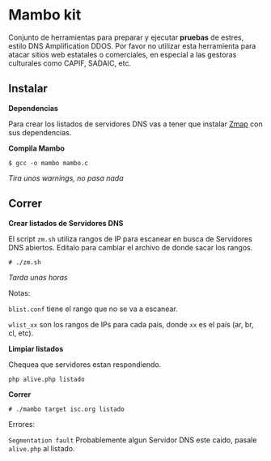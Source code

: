 # Mambo kit

Conjunto de herramientas para preparar y ejecutar **pruebas**
de estres, estilo DNS Amplification DDOS. Por favor no utilizar
esta herramienta para atacar sitios web estatales o comerciales,
en especial a las gestoras culturales como CAPIF, SADAIC, etc.

## Instalar

**Dependencias**

Para crear los listados de servidores DNS vas a tener que instalar
[Zmap](http://zmap.io/) con sus dependencias.

**Compila Mambo**

    $ gcc -o mambo mambo.c

_Tira unos warnings, no pasa nada_

## Correr

**Crear listados de Servidores DNS**

El script `zm.sh` utiliza rangos de IP para escanear en busca de Servidores DNS abiertos. Editalo para cambiar el archivo de donde sacar los rangos.

    # ./zm.sh

_Tarda unas horas_

Notas:

`blist.conf` tiene el rango que no se va a escanear.

`wlist_xx` son los rangos de IPs para cada pais, donde `xx` es el país (ar, br, cl, etc).

**Limpiar listados**

Chequea que servidores estan respondiendo.

    php alive.php listado

**Correr**

    # ./mambo target isc.org listado

Errores:

`Segmentation fault` Probablemente algun Servidor DNS este caido, pasale `alive.php` al listado.
